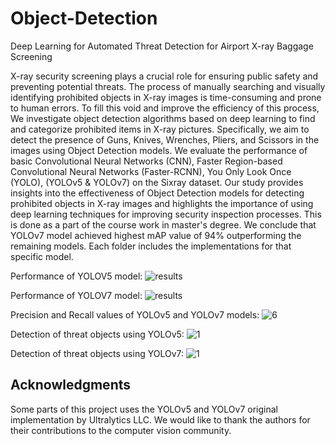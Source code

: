 # Object-Detection
Deep Learning for Automated Threat Detection for Airport X-ray Baggage Screening

X-ray security screening plays a crucial role for ensuring public safety and preventing potential threats. The process of manually searching and visually identifying prohibited objects in X-ray images is time-consuming and prone to human errors. To fill this void and improve the efficiency of this process, We investigate object detection algorithms based on deep learning to find and categorize prohibited items in X-ray pictures. Specifically, we aim to detect the presence of Guns, Knives, Wrenches, Pliers, and Scissors in the images using Object Detection models. We evaluate the performance of basic Convolutional Neural Networks (CNN), Faster Region-based Convolutional Neural Networks (Faster-RCNN), You Only Look Once (YOLO), (YOLOv5 & YOLOv7) on the Sixray dataset. Our study provides insights into the effectiveness of Object Detection models for detecting prohibited objects in X-ray images and highlights the importance of using deep learning techniques for improving security inspection processes. This is done as a part of the course work in master's degree. We conclude that YOLOv7 model achieved highest mAP value of 94% outperforming the remaining models.
Each folder includes the implementations for that specific model.

Performance of YOLOV5 model:
![results](https://github.com/Sowgandh6/Object-Detection/assets/74649012/941485de-621f-4e96-986d-a40ad4d009c1)

Performance of YOLOV7 model:
![results](https://github.com/Sowgandh6/Object-Detection/assets/74649012/017ad3ae-8b17-4513-9007-24818fd6d6b4)

Precision and Recall values of YOLOv5 and YOLOv7 models:
![6](https://github.com/Sowgandh6/Object-Detection/assets/74649012/a17cd5fd-7c37-49ac-a64b-8502a098a705)

Detection of threat objects using YOLOv5:
![1](https://github.com/Sowgandh6/Object-Detection/assets/74649012/727c8697-f513-4123-b26e-c37f7861f325)

Detection of threat objects using YOLOv7:
![1](https://github.com/Sowgandh6/Object-Detection/assets/74649012/c091bb2e-c927-4de3-ac06-6ef498539e13)

## Acknowledgments

Some parts of this project uses the YOLOv5 and YOLOv7 original implementation by Ultralytics LLC. We would like to thank the authors for their contributions to the computer vision community.

